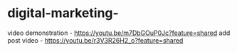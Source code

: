 # digital-marketing-

video demonstration - https://youtu.be/m7DbGOuP0Jc?feature=shared
add post video - https://youtu.be/r3V3R26H2_o?feature=shared
